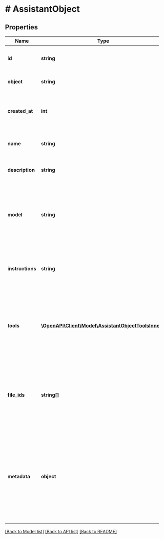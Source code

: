 # # AssistantObject

## Properties

Name | Type | Description | Notes
------------ | ------------- | ------------- | -------------
**id** | **string** | The identifier, which can be referenced in API endpoints. |
**object** | **string** | The object type, which is always &#x60;assistant&#x60;. |
**created_at** | **int** | The Unix timestamp (in seconds) for when the assistant was created. |
**name** | **string** | The name of the assistant. The maximum length is 256 characters. |
**description** | **string** | The description of the assistant. The maximum length is 512 characters. |
**model** | **string** | ID of the model to use. You can use the [List models](/docs/api-reference/models/list) API to see all of your available models, or see our [Model overview](/docs/models/overview) for descriptions of them. |
**instructions** | **string** | The system instructions that the assistant uses. The maximum length is 256,000 characters. |
**tools** | [**\OpenAPI\Client\Model\AssistantObjectToolsInner[]**](AssistantObjectToolsInner.md) | A list of tool enabled on the assistant. There can be a maximum of 128 tools per assistant. Tools can be of types &#x60;code_interpreter&#x60;, &#x60;retrieval&#x60;, or &#x60;function&#x60;. |
**file_ids** | **string[]** | A list of [file](/docs/api-reference/files) IDs attached to this assistant. There can be a maximum of 20 files attached to the assistant. Files are ordered by their creation date in ascending order. |
**metadata** | **object** | Set of 16 key-value pairs that can be attached to an object. This can be useful for storing additional information about the object in a structured format. Keys can be a maximum of 64 characters long and values can be a maxium of 512 characters long. |

[[Back to Model list]](../../README.md#models) [[Back to API list]](../../README.md#endpoints) [[Back to README]](../../README.md)
